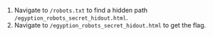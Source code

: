 1. Navigate to `/robots.txt` to find a hidden path `/egyption_robots_secret_hidout.html`.
2. Navigate to `/egyption_robots_secret_hidout.html` to get the flag.